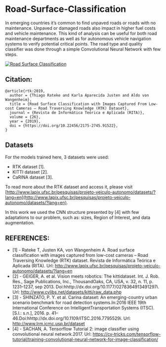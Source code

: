 # Road-Surface-Classification
In emerging countries it’s common to find unpaved roads or roads with no maintenance. Unpaved or damaged roads also impact in higher fuel costs and vehicle maintenance. This kind of analysis can be useful for both road maintenance departments as well as for autonomous vehicle navigation systems to verify potential critical points. The road type and quality classifier was done through a simple Convolutional Neural Network with few steps.

[![Road Surface Classification](https://i.imgur.com/wQU0CHa.png)](https://youtu.be/3UM97O0MQ3w "Road Surface Classification")

 ## Citation:
 ```
@article{rtk:2019,
  author = {Thiago Rateke and Karla Aparecida Justen and Aldo von Wangenheim},
  title = {Road Surface Classification with Images Captured From Low-cost Cameras – Road Traversing Knowledge (RTK) Dataset},
  journal = {Revista de Informática Teórica e Aplicada (RITA)},
   volume = {26},
  year = {2019},
   doi = {https://doi.org/10.22456/2175-2745.91522},
}
```

## Datasets
For the models trained here, 3 datasets were used:
 - RTK dataset [1].
 - KITTI dataset [2].
 - CaRINA dataset [3].

To read more about the RTK dataset and access it, please visit [http://www.lapix.ufsc.br/pesquisas/projeto-veiculo-autonomo/datasets/?lang=en](http://www.lapix.ufsc.br/pesquisas/projeto-veiculo-autonomo/datasets/?lang=en).

In this work we used the CNN structure presented by [4] with few adaptations to our problem, such as: sizes, Region of Interest, and data augmentation.
 
 ## REFERENCES:
- [1] - Rateke T, Justen KA, von Wangenheim A. Road surface classification with images captured from low-cost cameras – Road Traversing Knowledge (RTK) dataset. Revista de Informática Teórica e Aplicada (RITA). Url: http://www.lapix.ufsc.br/pesquisas/projeto-veiculo-autonomo/datasets/?lang=en </br>
- [2] - GEIGER, A. et al. Vision meets robotics: The kittidataset. Int. J. Rob. Res., Sage Publications, Inc., ThousandOaks, CA, USA, v. 32, n. 11, p. 1231–1237, sep 2013. Doi:hhttp://dx.doi.org/10.1177/0278364913491297i. Url: http://www.cvlibs.net/datasets/kitti/raw_data.php </br>
- [3] - SHINZATO, P. Y. et al. Carina dataset: An emerging-country urban scenario benchmark for road detection systems.In:2016 IEEE 19th International Conference on IntelligentTransportation Systems (ITSC). [S.l.:  s.n.], 2016. p. 41–46.Doi:hhttp://dx.doi.org/10.1109/ITSC.2016.7795529i. Url: http://www.lrm.icmc.usp.br/dataset  </br>
- [4] - SACHAN, A. Tensorflow Tutorial 2: image classifier using convolutional neural network.2017. Url: https://cv-tricks.com/tensorflow-tutorial/training-convolutional-neural-network-for-image-classification/ </br>
